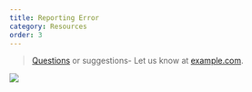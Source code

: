 ```yaml
---
title: Reporting Error
category: Resources
order: 3
---
```

  

> [Questions](http://example.com/signup) or suggestions- Let us know at [example.com](http://example.com/).

![](//placehold.it/800x600)
